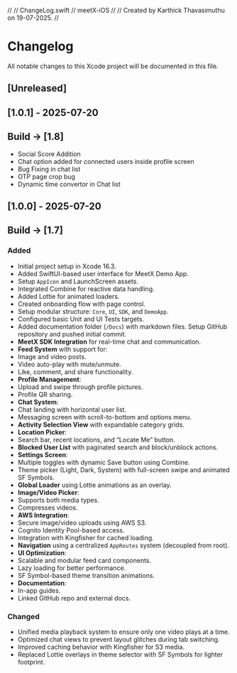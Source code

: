 //
//  ChangeLog.swift
//  meetX-iOS
//
//  Created by Karthick Thavasimuthu on 19-07-2025.
//

# Changelog

All notable changes to this Xcode project will be documented in this file.

## [Unreleased]


## [1.0.1] - 2025-07-20
## Build -> [1.8]
- Social Score Addition
- Chat option added for connected users inside profile screen
- Bug Fixing in chat list 
- OTP page crop bug
- Dynamic time convertor in Chat list 

## [1.0.0] - 2025-07-20
## Build -> [1.7]
### Added
- Initial project setup in Xcode 16.3.
 - Added SwiftUI-based user interface for MeetX Demo App.
- Setup `AppIcon` and LaunchScreen assets.
- Integrated Combine for reactive data handling.
 - Added Lottie for animated loaders.
- Created onboarding flow with page control.
- Setup modular structure: `Core`, `UI`, `SDK`, and `DemoApp`.
- Configured basic Unit and UI Tests targets.
- Added documentation folder (`/Docs`) with markdown files.
 Setup GitHub repository and pushed initial commit.
- **MeetX SDK Integration** for real-time chat and communication.
 - **Feed System** with support for:
- Image and video posts.
- Video auto-play with mute/unmute.
- Like, comment, and share functionality.
- **Profile Management**:
- Upload and swipe through profile pictures.
- Profile QR sharing.
- **Chat System**:
- Chat landing with horizontal user list.
- Messaging screen with scroll-to-bottom and options menu.
- **Activity Selection View** with expandable category grids.
- **Location Picker**:
- Search bar, recent locations, and “Locate Me” button.
- **Blocked User List** with paginated search and block/unblock actions.
- **Settings Screen**:
- Multiple toggles with dynamic Save button using Combine.
- Theme picker (Light, Dark, System) with full-screen swipe and animated SF Symbols.
- **Global Loader** using Lottie animations as an overlay.
- **Image/Video Picker**:
 - Supports both media types.
- Compresses videos.
- **AWS Integration**:
- Secure image/video uploads using AWS S3.
- Cognito Identity Pool-based access.
- Integration with Kingfisher for cached loading.
- **Navigation** using a centralized `AppRoutes` system (decoupled from root).
- **UI Optimization**:
- Scalable and modular feed card components.
- Lazy loading for better performance.
- SF Symbol-based theme transition animations.
- **Documentation**:
- In-app guides.
- Linked GitHub repo and external docs.

### Changed
- Unified media playback system to ensure only one video plays at a time.
- Optimized chat views to prevent layout glitches during tab switching.
- Improved caching behavior with Kingfisher for S3 media.
- Replaced Lottie overlays in theme selector with SF Symbols for lighter footprint.
